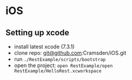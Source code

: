 # iOS

## Setting up xcode

* install latest xcode (7.3.1)
* clone repo: git@github.com:Cramsden/iOS.git
* run `./RestExample/scripts/bootstrap`
* open the project: `open RestExample/open RestExample/HelloRest.xcworkspace` 

